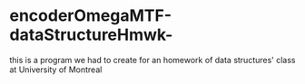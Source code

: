 # encoderOmegaMTF-dataStructureHmwk-
this is a program we had to create for an homework of data structures' class at University of Montreal
